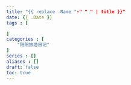 ```yaml
---
title: "{{ replace .Name "-" " " | title }}"
date: {{ .Date }}
tags : [

]
categories : [
    "阳阳旅游日记"
]
series : []
aliases : []
draft: false
toc: true
---
```


